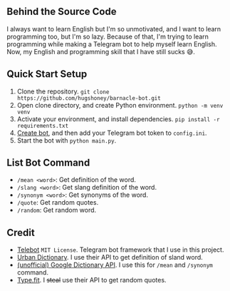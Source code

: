 ## Behind the Source Code
I always want to learn English but I'm so unmotivated, and I want to learn programming too, but I'm so lazy. Because of that, I'm trying to learn programming while making a Telegram bot to help myself learn English. Now, my English and programming skill that I have still sucks :sweat_smile:.

## Quick Start Setup
1. Clone the repository. `git clone https://github.com/hugshoney/barnacle-bot.git`
2. Open clone directory, and create Python environment. `python -m venv venv`
3. Activate your environment, and install dependencies. `pip install -r requirements.txt`
4. [Create bot](https://core.telegram.org/bots#6-botfather), and then add your Telegram bot token to `config.ini`.
5. Start the bot with `python main.py`.

## List Bot Command
- `/mean <word>`: Get definition of the word.
- `/slang <word>`: Get slang definition of the word.
- `/synonym <word>`: Get synonyms of the word.
- `/quote`: Get random quotes.
- `/random`: Get random word.

## Credit
- [Telebot](https://github.com/tucnak/telebot/) `MIT License`. Telegram bot framework that I use in this project.
- [Urban Dictionary](https://www.urbandictionary.com/). I use their API to get definition of sland word.
- [(unofficial) Google Dictionary API](https://dictionaryapi.dev/). I use this for `/mean` and `/synonym` command.
- [Type.fit](https://type.fit/). I ~~steal~~ use their API to get random quotes.
